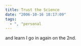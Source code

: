 ```yaml
---
title: Trust the Science
date: "2006-10-16 18:17:09"
tags:
  - ", "personal
---
```

and learn I go in again on the 2nd. 

